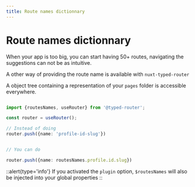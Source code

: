 ```yaml
---
title: Route names dictionnary
---
```


# Route names dictionnary

When your app is too big, you can start having 50+ routes, navigating the suggestions can not be as intuitive.

A other way of providing the route name is available with `nuxt-typed-router`

A object tree containing a representation of your `pages` folder is accessible everywhere.

```ts

import {routesNames, useRouter} from '@typed-router';

const router = useRouter();

// Instead of doing
router.push({name: 'profile-id-slug'})


// You can do

router.push({name: routesNames.profile.id.slug})
```


::alert{type='info'}
If you activated the `plugin` option, `$routesNames` will also be injected into your global properties
::